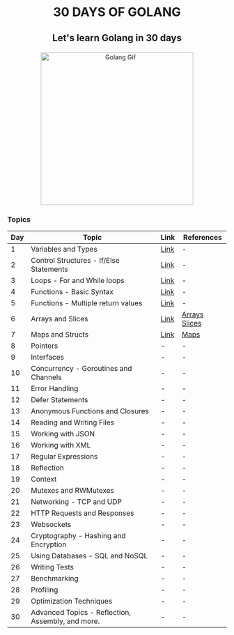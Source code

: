 # <p align="center">30 DAYS OF GOLANG</p>

## <p align="center"> Let's learn Golang in 30 days</p>

<p align="center">
<img src="https://i.pinimg.com/originals/bc/75/22/bc75225ef044d29d1f2d1c051d9b8063.gif" alt="Golang Gif" align="center" width="350"/>
</p>

### Topics

| Day | Topic | Link | References |
| --- | --- | --- | --- |
| 1 | Variables and Types | [Link](./day-1_variables_and_types/main.go) | - |
| 2 | Control Structures - If/Else Statements | [Link](./day-2_control_structures/main.go) | - |
| 3 | Loops - For and While loops | [Link](day-3_loops_for_while/main.go) | - |
| 4 | Functions - Basic Syntax | [Link](day-4_functions_basic_syntax/main.go) | - |
| 5 | Functions - Multiple return values | [Link](day-5_functions_multiple_return_values/main.go) | - |
| 6 | Arrays and Slices | [Link](day-6_arrays_slices/main.go) | [Arrays](https://go.dev/doc/effective_go#arrays) [Slices](https://go.dev/blog/slices-intro) |
| 7 | Maps and Structs | [Link](day-7_maps_structs/main.go) | [Maps](https://go.dev/doc/effective_go#maps) |
| 8 | Pointers | - | - |
| 9 | Interfaces | - | - |
| 10 | Concurrency - Goroutines and Channels | - | - |
| 11 | Error Handling | - | - |
| 12 | Defer Statements | - | - |
| 13 | Anonymous Functions and Closures | - | - |
| 14 | Reading and Writing Files | - | - |
| 15 | Working with JSON | - | - |
| 16 | Working with XML | - | - |
| 17 | Regular Expressions | - | - |
| 18 | Reflection | - | - |
| 19 | Context | - | - |
| 20 | Mutexes and RWMutexes | - | - |
| 21 | Networking - TCP and UDP | - | - |
| 22 | HTTP Requests and Responses | - | - |
| 23 | Websockets | - | - |
| 24 | Cryptography - Hashing and Encryption | - | - |
| 25 | Using Databases - SQL and NoSQL | - | - |
| 26 | Writing Tests | - | - |
| 27 | Benchmarking | - | - |
| 28 | Profiling | - | - |
| 29 | Optimization Techniques | - | - |
| 30 | Advanced Topics - Reflection, Assembly, and more. | - | - |
